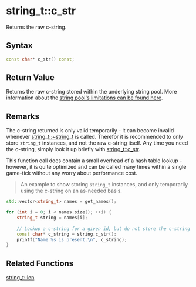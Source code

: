 
# string_t::c_str

Returns the raw c-string.

## Syntax

```cpp
const char* c_str() const;
```

## Return Value

Returns the raw c-string stored within the underlying string pool. More information about the [string pool's limitations can be found here](https://github.com/RandyGaul/cute_framework/tree/master/doc/string/string).

## Remarks

The c-string returned is only valid temporarily - it can become invalid whenever [string_t::~string_t](https://github.com/RandyGaul/cute_framework/blob/master/doc/string/string/~string_t.md) is called. Therefor it is recommended to only store `string_t` instances, and not the raw c-string itself. Any time you need the c-string, simply look it up briefly with [string_t::c_str](https://github.com/RandyGaul/cute_framework/blob/master/doc/string/strpool/c_str.md).

This function call does contain a small overhead of a hash table lookup - however, it is quite optimized and can be called many times within a single game-tick without any worry about performance cost.

> An example to show storing `string_t` instances, and only temporarily using the c-string on an as-needed basis.

```cpp
std::vector<string_t> names = get_names();

for (int i = 0; i < names.size(); ++i) {
	string_t string = names[i];
	
	// Lookup a c-string for a given id, but do not store the c-string anywhere.
	const char* c_string = string.c_str();
	printf("Name %s is present.\n", c_string);
}
```

## Related Functions

[string_t::len](https://github.com/RandyGaul/cute_framework/blob/master/doc/string/strpool/len.md)  
